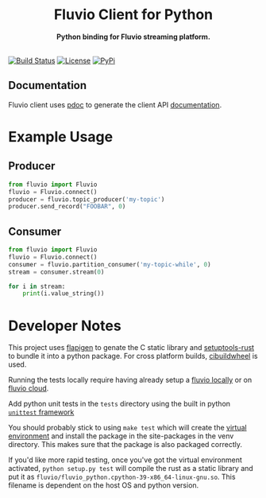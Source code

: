 <h1 align="center">Fluvio Client for Python</h1>
<div align="center">
 <strong>
   Python binding for Fluvio streaming platform.
 </strong>
</div>
<br />

[![Build
Status](https://github.com/infinyon/fluvio-client-python/workflows/CI/badge.svg)](https://github.com/infinyon/fluvio-client-python/actions)
[![License](https://img.shields.io/badge/License-Apache%202.0-blue.svg)](https://github.com/infinyon/fluvio-client-python/blob/master/LICENSE-APACHE)
[![PyPi](https://img.shields.io/pypi/v/fluvio.svg)](https://img.shields.io/pypi/v/fluvio.svg)

## Documentation

Fluvio client uses [pdoc](https://github.com/mitmproxy/pdoc) to generate the client API [documentation](https://infinyon.github.io/fluvio-client-python/fluvio.html).

# Example Usage

## Producer
```python
from fluvio import Fluvio
fluvio = Fluvio.connect()
producer = fluvio.topic_producer('my-topic')
producer.send_record("FOOBAR", 0)
```

## Consumer
```python
from fluvio import Fluvio
fluvio = Fluvio.connect()
consumer = fluvio.partition_consumer('my-topic-while', 0)
stream = consumer.stream(0)

for i in stream:
    print(i.value_string())
```

# Developer Notes

This project uses [flapigen](https://github.com/Dushistov/flapigen-rs) to
genate the C static library and
[setuptools-rust](https://github.com/PyO3/setuptools-rust) to bundle it into a
python package. For cross platform builds,
       [cibuildwheel](https://github.com/joerick/cibuildwheel) is used.

Running the tests locally require having already setup a [fluvio
locally](https://www.fluvio.io/docs/getting-started/fluvio-local/) or on
[fluvio cloud](https://cloud.fluvio.io).


Add python unit tests in the `tests` directory using the built in python
[`unittest` framework](https://docs.python.org/3/library/unittest.html)

You should probably stick to using `make test` which will create the [virtual
environment](https://docs.python.org/3/tutorial/venv.html) and install the
package in the site-packages in the venv directory. This makes sure that the
package is also packaged correctly.

If you'd like more rapid testing, once you've got the virtual environment
activated, `python setup.py test` will compile the rust as a static library and
put it as `fluvio/fluvio_python.cpython-39-x86_64-linux-gnu.so`. This filename
is dependent on the host OS and python version.
